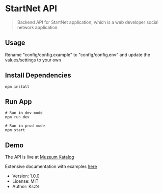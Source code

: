 # StartNet API

> Backend API for StartNet application, which is a web developer social network application

## Usage

Rename "config/config.example" to "config/config.env" and update the values/settings to your own

## Install Dependencies

```
npm install
```

## Run App

```
# Run in dev mode
npm run dev

# Run in prod mode
npm start
```

## Demo

The API is live at [Muzeum Katalog](https://museum-be-api.herokuapp.com/)

Extensive documentation with examples [here](https://documenter.getpostman.com/view/)

- Version: 1.0.0
- License: MIT
- Author: Kszꓘ
